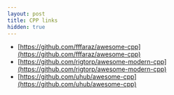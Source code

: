 ```yaml
---
layout: post
title: CPP links
hidden: true 
---
```


- [https://github.com/fffaraz/awesome-cpp](https://github.com/fffaraz/awesome-cpp)
- [https://github.com/rigtorp/awesome-modern-cpp](https://github.com/rigtorp/awesome-modern-cpp)
- [https://github.com/uhub/awesome-cpp](https://github.com/uhub/awesome-cpp)


